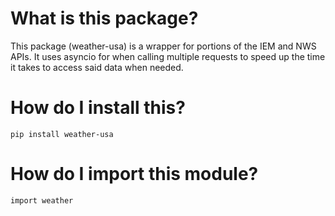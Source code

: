 # What is this package?
This package (weather-usa) is a wrapper for portions of the IEM and NWS APIs.
It uses asyncio for when calling multiple requests to speed up the time it takes to access said data when needed.

# How do I install this?
`pip install weather-usa`

# How do I import this module?
`import weather`
